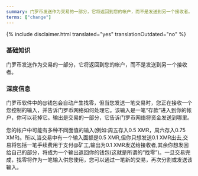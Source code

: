 ```yaml
---
summary: 门罗币发送作为交易的一部分，它将返回到您的帐户，而不是发送到另一个接收者。
terms: ["change"]
---
```


{% include disclaimer.html translated="yes" translationOutdated="no" %}

### 基础知识

门罗币发送作为交易的一部分，它将返回到您的帐户，而不是发送到另一个接收者。

### 深度信息

门罗币软件中的@钱包会自动产生找零，但当您发送一笔交易时，您正在接收一个您控制的输入，并告诉门罗币网络如何处理它。该输入是一笔“存款”进入到你的帐户，你可以花掉它。输出是交易的一部分，它告诉门罗币网络将资金发送到哪里。

您的帐户中可能有多种不同面值的输入(例如:周五存入0.5 XMR，周六存入0.75 XMR)。所以,当交易中有一个输入面额是0.5
XMR,但你只想发送0.1 XMR出去,交易将包括一笔手续费用于支付@矿工,输出为0.1
XMR发送给接收者,其余你想发回给自己的部分，将成为一个输出返回你的钱包(这就是所谓的“找零”)。一旦交易完成，找零将作为一笔输入供您使用，您可以通过一笔新的交易，再次分割或发送该输入。
